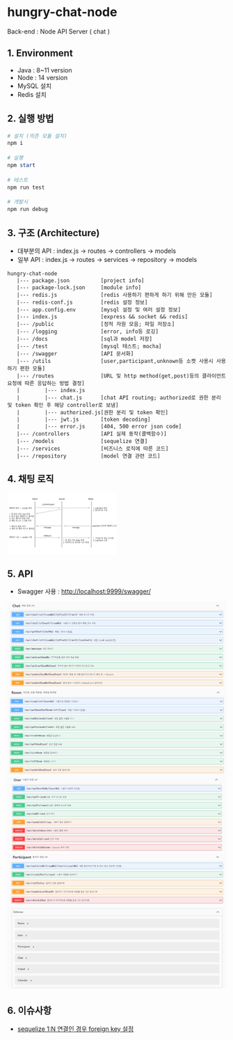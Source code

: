 # hungry-chat-node

Back-end : Node API Server ( chat )

## 1. Environment

- Java : 8~11 version
- Node : 14 version
- MySQL 설치
- Redis 설치

## 2. 실행 방법

```powershell
# 설치 (의존 모듈 설치)
npm i

# 실행
npm start

# 테스트
npm run test

# 개발시
npm run debug
```

## 3. 구조 (Architecture)

- 대부분의 API : index.js → routes → controllers → models
- 일부 API : index.js → routes → services → repository → models

```
hungry-chat-node
   |--- package.json          [project info]
   |--- package-lock.json     [module info]
   |--- redis.js              [redis 사용하기 편하게 하기 위해 만든 모듈]
   |--- redis-conf.js         [redis 설정 정보]
   |--- app.config.env        [mysql 설정 및 여러 설정 정보]
   |--- index.js              [express && socket && redis]
   |--- /public               [정적 자원 모음; 파일 저장소]
   |--- /logging              [error, info등 로깅]
   |--- /docs                 [sql과 model 저장]
   |--- /test                 [mysql 테스트; mocha]
   |--- /swagger              [API 문서화]
   |--- /utils                [user,participant,unknown등 소켓 사용시 사용하기 편한 모듈]
   |--- /routes               [URL 및 http method(get,post)등의 클라이언트 요청에 따른 응답하는 방법 결정]
   |        |--- index.js     
   |        |--- chat.js      [chat API routing; authorized로 권한 분리 및 token 확인 후 해당 controller로 보냄]
   |        |--- authorized.js[권한 분리 및 token 확인]
   |        |--- jwt.js       [token decoding]
   |        |--- error.js     [404, 500 error json code]
   |--- /controllers          [API 실제 동작(콜백함수)]
   |--- /models               [sequelize 연결]
   |--- /services             [비즈니스 로직에 따른 코드]
   |--- /repository           [model 연결 관련 코드]
```

## 4. 채팅 로직

<img src="./docs/image/채팅로직.jpg" width="50%" />
    


## 5. API

* Swagger 사용 : [http://localhost:9999/swagger/](http://localhost:9999/swagger/)

<img src="./docs/image/nodeChat.PNG" />
<img src="./docs/image/nodeRoom.PNG" />
<img src="./docs/image/nodeUser.PNG" />
<img src="./docs/image/nodeParticipant.PNG" />
<img src="./docs/image/nodeSchema.PNG" />


## 6. 이슈사항

- [sequelize 1:N 연결인 경우 foreign key 설정](https://velog.io/@mong-head/Node-Sequelize-foreign-key-%EC%84%A4%EC%A0%95)
